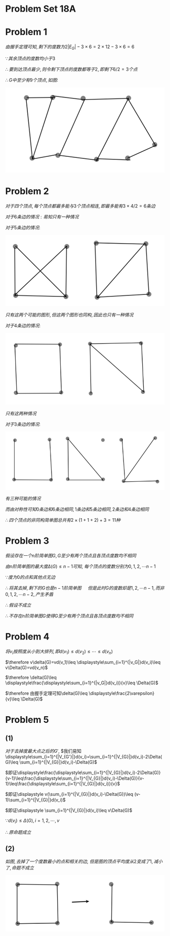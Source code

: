 # Problem Set 18A

# Problem 1

$由握手定理可知, 剩下的度数为2|E_G|-3\times 6=2\times 12-3\times 6=6$

$\because 其余顶点的度数均小于3$

$\therefore 要到达顶点最少, 则令剩下顶点的度数都等于2, 即剩下6/2=3个点$

$\therefore G中至少有9个顶点, 如图:$

![](./image/2020-12-17-23-22-59.png)


# Problem 2

$对于四个顶点, 每个顶点都最多能与3个顶点相连, 即最多能有3\times 4/2=6条边$

$对于6条边的情况: 易知只有一种情况$

$对于5条边的情况:$

![](./image/2020-12-17-23-33-31.png)

$只有这两个可能的图形, 但这两个图形也同构, 因此也只有一种情况$

$对于4条边的情况:$

![](./image/2020-12-17-23-37-36.png)

$只有这两种情况$

$对于3条边的情况:$

![](./image/2020-12-17-23-39-43.png)

$有三种可能的情况$

$而由对称性可知0条边和6条边相同, 1条边和5条边相同, 2条边和4条边相同$

$\therefore 四个顶点的非同构简单图总共有2\times(1+1+2)+3=11种$


# Problem 3

$假设存在一个n阶简单图G, G至少有两个顶点且各顶点度数均不相同$

$由n阶简单图的最大度\Delta(G)\leq n-1可知,$
$每个顶点的度数分别为0, 1, 2, \cdots n-1$

$\because 度为0的点和其他点无边$

$\therefore 将其去掉, 剩下的G也是n-1阶简单图$
$\quad 但是此时G的度数却是1, 2, \cdots n-1, 而非0, 1, 2, \cdots n-2, 产生矛盾$

$\therefore 假设不成立$

$\therefore 不存在n阶简单图G使得G至少有两个顶点且各顶点度数均不相同$


# Problem 4

$将v_i按照度从小到大排列, 即d(v_1)\leq d(v_2)\leq\cdots \leq d(v_n)$

$\therefore v\delta(G)=vd(v_1)\leq \displaystyle\sum_{i=1}^{|v_G|}d(v_i)\leq v\Delta(G)=vd(v_n)$

$\therefore \delta(G)\leq \displaystyle\frac{\displaystyle\sum_{i=1}^{|v_G|}d(v_i)}{v}\leq \Delta(G)$

$\therefore 由握手定理可知\delta(G)\leq \displaystyle\frac{2\varepsilon}{v}\leq \Delta(G)$


# Problem 5

## (1)

$对于去掉度最大点之后的G',$
$我们易知\displaystyle\sum_{i=1}^{|V_{G'}|}d(v_i)=\sum_{i=1}^{|V_{G}|}d(v_i)-2\Delta(G)\leq \sum_{i=1}^{|V_{G}|}d(v_i)-\Delta(G)$

$即证\displaystyle\frac{\displaystyle\sum_{i=1}^{|V_{G}|}d(v_i)-2\Delta(G)}{v-1}\leq\frac{\displaystyle\sum_{i=1}^{|V_{G}|}d(v_i)-\Delta(G)}{v-1}\leq\frac{\displaystyle\sum_{i=1}^{|V_{G}|}d(v_i)}{v}$

$即证\displaystyle v(\sum_{i=1}^{|V_{G}|}d(v_i)-\Delta(G))\leq (v-1)\sum_{i=1}^{|V_{G}|}d(v_i)$

$即证\displaystyle \sum_{i=1}^{|V_{G}|}d(v_i)\leq v\Delta(G)$

$\because d(v_i)\leq \Delta(G), i=1,2,\cdots ,v$

$\therefore 原命题成立$

## (2)

$如图, 去掉了一个度数最小的点和相关的边,$
$但是图的顶点平均度从2变成了1, 减小了, 命题不成立$

![](./image/2020-12-18-08-33-26.png)